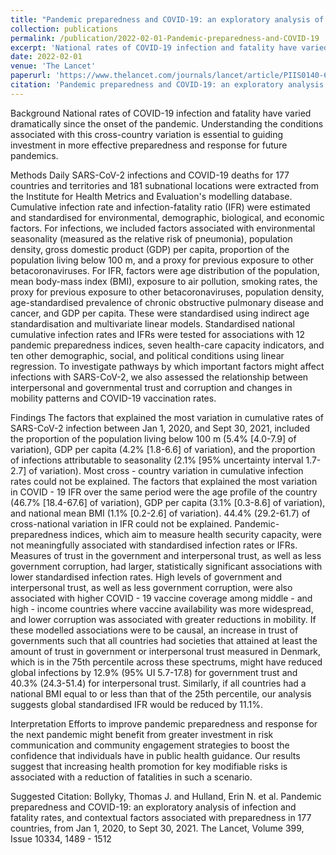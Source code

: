 ```yaml
---
title: "Pandemic preparedness and COVID-19: an exploratory analysis of infection and fatality rates, and contextual factors associated with preparedness in 177 countries, from Jan 1, 2020, to Sept 30, 2021"
collection: publications
permalink: /publication/2022-02-01-Pandemic-preparedness-and-COVID-19
excerpt: 'National rates of COVID-19 infection and fatality have varied dramatically since the onset of the pandemic. Understanding the conditions associated with this cross-country variation is essential to guiding investment in more effective preparedness and response for future pandemics.'
date: 2022-02-01
venue: 'The Lancet'
paperurl: 'https://www.thelancet.com/journals/lancet/article/PIIS0140-6736(22)00172-6/fulltext'
citation: 'Pandemic preparedness and COVID-19: an exploratory analysis of infection and fatality rates, and contextual factors associated with preparedness in 177 countries, from Jan 1, 2020, to Sept 30, 2021. Bollyky, Thomas J and Hulland, Erin N. et al. The Lancet, Volume 399, Issue 10334, 1489 - 1512'
---
```

Background
National rates of COVID-19 infection and fatality have varied dramatically since the onset of the pandemic. Understanding the conditions associated with this cross-country variation is essential to guiding investment in more effective preparedness and response for future pandemics.

Methods
Daily SARS-CoV-2 infections and COVID-19 deaths for 177 countries and territories and 181 subnational locations were extracted from the Institute for Health Metrics and Evaluation's modelling database. Cumulative infection rate and infection-fatality ratio (IFR) were estimated and standardised for environmental, demographic, biological, and economic factors. For infections, we included factors associated with environmental seasonality (measured as the relative risk of pneumonia), population density, gross domestic product (GDP) per capita, proportion of the population living below 100 m, and a proxy for previous exposure to other betacoronaviruses. For IFR, factors were age distribution of the population, mean body-mass index (BMI), exposure to air pollution, smoking rates, the proxy for previous exposure to other betacoronaviruses, population density, age-standardised prevalence of chronic obstructive pulmonary disease and cancer, and GDP per capita. These were standardised using indirect age standardisation and multivariate linear models. Standardised national cumulative infection rates and IFRs were tested for associations with 12 pandemic preparedness indices, seven health-care capacity indicators, and ten other demographic, social, and political conditions using linear regression. To investigate pathways by which important factors might affect infections with SARS-CoV-2, we also assessed the relationship between interpersonal and governmental trust and corruption and changes in mobility patterns and COVID-19 vaccination rates.

Findings
The factors that explained the most variation in cumulative rates of SARS-CoV-2 infection between Jan 1, 2020, and Sept 30, 2021, included the proportion of the population living below 100 m (5.4% [4.0-7.9] of variation), GDP per capita (4.2% [1.8-6.6] of variation), and the proportion of infections attributable to seasonality (2.1% [95% uncertainty interval 1.7-2.7] of variation). Most cross - country variation in cumulative infection rates could not be explained. The factors that explained the most variation in COVID - 19 IFR over the same period were the age profile of the country (46.7% [18.4-67.6] of variation), GDP per capita (3.1% [0.3-8.6] of variation), and national mean BMI (1.1% [0.2-2.6] of variation). 44.4% (29.2-61.7) of cross-national variation in IFR could not be explained. Pandemic- preparedness indices, which aim to measure health security capacity, were not meaningfully associated with standardised infection rates or IFRs. Measures of trust in the government and interpersonal trust, as well as less government corruption, had larger, statistically significant associations with lower standardised infection rates. High levels of government and interpersonal trust, as well as less government corruption, were also associated with higher COVID - 19 vaccine coverage among middle -  and high - income countries where vaccine availability was more widespread, and lower corruption was associated with greater reductions in mobility. If these modelled associations were to be causal, an increase in trust of governments such that all countries had societies that attained at least the amount of trust in government or interpersonal trust measured in Denmark, which is in the 75th percentile across these spectrums, might have reduced global infections by 12.9% (95% UI 5.7-17.8) for government trust and 40.3% (24.3-51.4) for interpersonal trust. Similarly, if all countries had a national BMI equal to or less than that of the 25th percentile, our analysis suggests global standardised IFR would be reduced by 11.1%.

Interpretation
Efforts to improve pandemic preparedness and response for the next pandemic might benefit from greater investment in risk communication and community engagement strategies to boost the confidence that individuals have in public health guidance. Our results suggest that increasing health promotion for key modifiable risks is associated with a reduction of fatalities in such a scenario.

Suggested Citation: Bollyky, Thomas J. and Hulland, Erin N. et al. Pandemic preparedness and COVID-19: an exploratory analysis of infection and fatality rates, and contextual factors associated with preparedness in 177 countries, from Jan 1, 2020, to Sept 30, 2021. The Lancet, Volume 399, Issue 10334, 1489 - 1512

